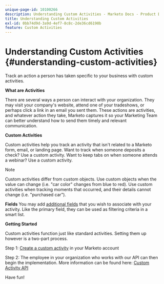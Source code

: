```yaml
---
unique-page-id: 10100266
description: Understanding Custom Activities - Marketo Docs - Product Documentation
title: Understanding Custom Activities
exl-id: 0bb74d9d-3a9d-4ef7-8c8c-2de36cd6190b
feature: Custom Activities
---
```

# Understanding Custom Activities {#understanding-custom-activities}

Track an action a person has taken specific to your business with custom activities.

**What are Activities**

There are several ways a person can interact with your organization. They may visit your company's website, attend one of your tradeshows, or perhaps click a link in an email you sent them. These actions are activities, and whatever action they take, Marketo captures it so your Marketing Team can better understand how to send them timely and relevant communication.

**Custom Activities**

Custom activities help you track an activity that isn't related to a Marketo form, email, or landing page. Want to track when someone deposits a check? Use a custom activity. Want to keep tabs on when someone attends a webinar? Use a custom activity.

>[!NOTE]
>
>Custom activities differ from custom objects. Use custom objects when the value can change (i.e. "car color" changes from blue to red). Use custom activities when tracking moments that occurred, and their details cannot change (i.e. "purchased car").

**Fields** You may add [additional fields](/help/marketo/product-docs/administration/marketo-custom-activities/add-edit-delete-marketo-custom-activity-fields.md) that you wish to associate with your activity. Like the primary field, they can be used as filtering criteria in a smart list.

**Getting Started**

Custom activities function just like standard activities. Setting them up however is a two-part process.

Step 1: [Create a custom activity](/help/marketo/product-docs/administration/marketo-custom-activities/create-a-custom-activity.md) in your Marketo account

Step 2: The employee in your organization who works with our API can then begin the implementation. More information can be found here: [Custom Activity API](https://developer.adobe.com/marketo-apis/api/mapi/#tag/Activities/operation/addCustomActivityUsingPOST)

Have fun!
